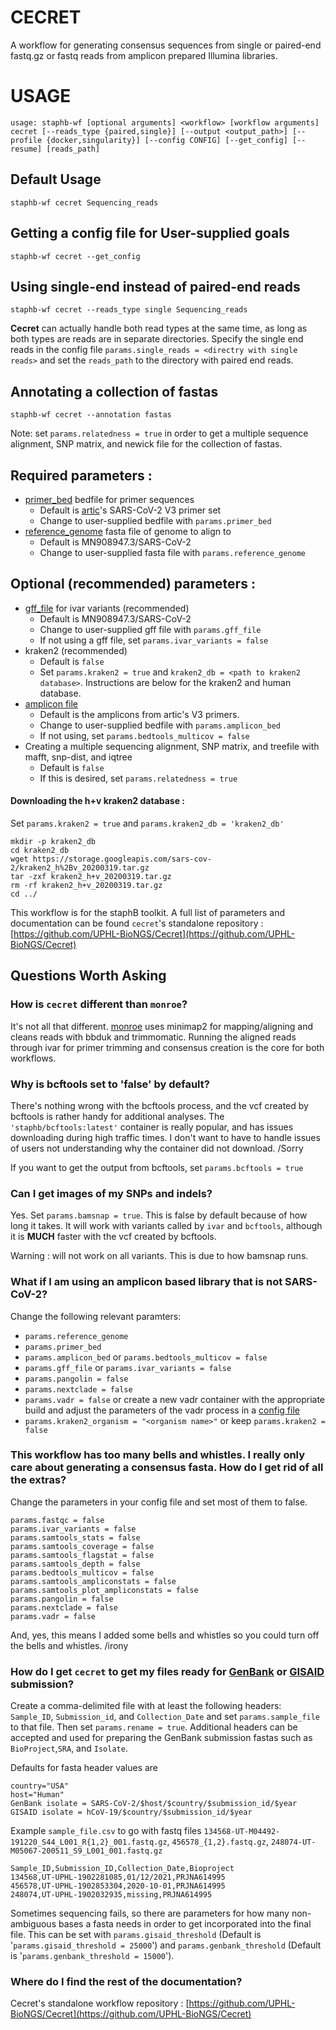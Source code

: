 # CECRET

A workflow for generating consensus sequences from single or paired-end fastq.gz or fastq reads from amplicon prepared Illumina libraries.

# USAGE

```
usage: staphb-wf [optional arguments] <workflow> [workflow arguments] cecret [--reads_type {paired,single}] [--output <output_path>] [--profile {docker,singularity}] [--config CONFIG] [--get_config] [--resume] [reads_path]
```
## Default Usage
```
staphb-wf cecret Sequencing_reads
```
## Getting a config file for User-supplied goals
```
staphb-wf cecret --get_config
```
## Using single-end instead of paired-end reads
```
staphb-wf cecret --reads_type single Sequencing_reads
```
**Cecret** can actually handle both read types at the same time, as long as both types are reads are in separate directories. Specify the single end reads in the config file `params.single_reads = <directry with single reads>` and set the `reads_path` to the directory with paired end reads.

## Annotating a collection of fastas
```
staphb-wf cecret --annotation fastas
```
Note: set `params.relatedness = true` in order to get a multiple sequence alignment, SNP matrix, and newick file for the collection of fastas.

## Required parameters :
- [primer_bed](./configs/artic_V3_nCoV-2019.bed) bedfile for primer sequences 
  - Default is [artic](https://github.com/artic-network/artic-ncov2019/tree/master/primer_schemes/nCoV-2019/V3)'s SARS-CoV-2 V3 primer set
  - Change to user-supplied bedfile with `params.primer_bed`
- [reference_genome](./configs/MN908947.3.fasta) fasta file of genome to align to
  - Default is MN908947.3/SARS-CoV-2
  - Change to user-supplied fasta file with `params.reference_genome`

## Optional (recommended) parameters :
- [gff_file](./configs/MN908947.3.gff) for ivar variants (recommended)
  - Default is MN908947.3/SARS-CoV-2
  - Change to user-supplied gff file with `params.gff_file`
  - If not using a gff file, set `params.ivar_variants = false`
- kraken2 (recommended)
  - Default is `false`
  - Set `params.kraken2 = true` and `kraken2_db = <path to kraken2 database>`. Instructions are below for the kraken2 and human database.
- [amplicon file](./configs/nCoV-2019.insert.bed)
  - Default is the amplicons from artic's V3 primers.
  - Change to user-supplied bedfile with `params.amplicon_bed`
  - If not using, set `params.bedtools_multicov = false`  
- Creating a multiple sequencing alignment, SNP matrix, and treefile with mafft, snp-dist, and iqtree
  - Default is `false`
  - If this is desired, set `params.relatedness = true`

#### Downloading the h+v kraken2 database :
Set `params.kraken2 = true` and `params.kraken2_db = 'kraken2_db'`
```
mkdir -p kraken2_db
cd kraken2_db
wget https://storage.googleapis.com/sars-cov-2/kraken2_h%2Bv_20200319.tar.gz
tar -zxf kraken2_h+v_20200319.tar.gz
rm -rf kraken2_h+v_20200319.tar.gz
cd ../
```

This workflow is for the staphB toolkit. A full list of parameters and documentation can be found `cecret`'s standalone repository : [https://github.com/UPHL-BioNGS/Cecret](https://github.com/UPHL-BioNGS/Cecret)

## Questions Worth Asking

### How is `cecret` different than `monroe`?

It's not all that different. [monroe](../monroe) uses minimap2 for mapping/aligning and cleans reads with bbduk and trimmomatic. Running the aligned reads through ivar for primer trimming and consensus creation is the core for both workflows. 

### Why is bcftools set to 'false' by default?

There's nothing wrong with the bcftools process, and the vcf created by bcftools is rather handy for additional analyses. The `'staphb/bcftools:latest'` container is really popular, and has issues downloading during high traffic times. I don't want to have to handle issues of users not understanding why the container did not download. /Sorry

If you want to get the output from bcftools, set `params.bcftools = true` 

### Can I get images of my SNPs and indels?

Yes. Set `params.bamsnap = true`. This is false by default because of how long it takes. It will work with variants called by `ivar` and `bcftools`, although it is **MUCH** faster with the vcf created by bcftools. 

Warning : will not work on all variants. This is due to how bamsnap runs.

### What if I am using an amplicon based library that is not SARS-CoV-2?

Change the following relevant paramters:
* `params.reference_genome`
* `params.primer_bed`
* `params.amplicon_bed` or `params.bedtools_multicov = false`
* `params.gff_file` or `params.ivar_variants = false`
* `params.pangolin = false`
* `params.nextclade = false`
* `params.vadr = false` or create a new vadr container with the appropriate build and adjust the parameters of the vadr process in a [config file](./configs/cecret_config_template.config)
* `params.kraken2_organism = "<organism name>"` or keep `params.kraken2 = false`

### This workflow has too many bells and whistles. I really only care about generating a consensus fasta. How do I get rid of all the extras?

Change the parameters in your config file and set most of them to false. 

```
params.fastqc = false
params.ivar_variants = false
params.samtools_stats = false
params.samtools_coverage = false
params.samtools_flagstat = false
params.samtools_depth = false
params.bedtools_multicov = false
params.samtools_ampliconstats = false
params.samtools_plot_ampliconstats = false
params.pangolin = false
params.nextclade = false
params.vadr = false
```

And, yes, this means I added some bells and whistles so you could turn off the bells and whistles. /irony

### How do I get `cecret` to get my files ready for [GenBank](https://submit.ncbi.nlm.nih.gov/subs/genbank/) or [GISAID](https://www.gisaid.org/) submission?

Create a comma-delimited file with at least the following headers: `Sample_ID`, `Submission_id`, and `Collection_Date` and set `params.sample_file` to that file. Then set `params.rename = true`. Additional headers can be accepted and used for preparing the GenBank submission fastas such as `BioProject`,`SRA`, and `Isolate`. 

Defaults for fasta header values are 
```
country="USA" 
host="Human"
GenBank isolate = SARS-CoV-2/$host/$country/$submission_id/$year
GISAID isolate = hCoV-19/$country/$submission_id/$year
```

Example `sample_file.csv` to go with fastq files `134568-UT-M04492-191220_S44_L001_R{1,2}_001.fastq.gz`, `456578_{1,2}.fastq.gz`, `248074-UT-M05067-200511_S9_L001_001.fastq.gz`
```
Sample_ID,Submission_ID,Collection_Date,Bioproject
134568,UT-UPHL-1902281085,01/12/2021,PRJNA614995
456578,UT-UPHL-1902853304,2020-10-01,PRJNA614995
248074,UT-UPHL-1902032935,missing,PRJNA614995
```

Sometimes sequencing fails, so there are parameters for how many non-ambiguous bases a fasta needs in order to get incorporated into the final file. This can be set with `params.gisaid_threshold` (Default is '`params.gisaid_threshold = 25000`') and `params.genbank_threshold` (Default is '`params.genbank_threshold = 15000`').

### Where do I find the rest of the documentation?

Cecret's standalone workflow repository : [https://github.com/UPHL-BioNGS/Cecret](https://github.com/UPHL-BioNGS/Cecret)
